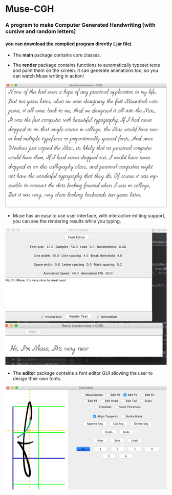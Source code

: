 # Muse-CGH
### A program to make Computer Generated Handwriting [with cursive and random letters]

#### you can [download the compiled program](Muse.zip) directly (.jar file)

* The **main** package contains core classes.


* The **render** package contains functions to automatically typeset texts and paint them on the screen. It can generate animations too, so you can watch Muse writing in action!

![alt tag](Sample.png)


* Muse has an easy to use user interface, with interactive editing support, you can see the rendering results while you typing.

![alt tag](Interactive.png)


* The **editor** package contains a font editor GUI allowing the user to design their own fonts.

![alt tag](Editor_Screenshot.png)
